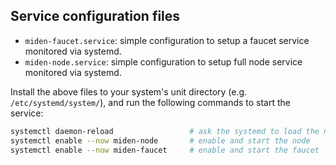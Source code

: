 ## Service configuration files

- `miden-faucet.service`: simple configuration to setup a faucet service monitored via systemd.
- `miden-node.service`: simple configuration to setup full node service monitored via systemd.

Install the above files to your system's unit directory (e.g.
`/etc/systemd/system/`), and run the following commands to start the service:

```sh
systemctl daemon-reload                 # ask the systemd to load the new configuration files
systemctl enable --now miden-node       # enable and start the node
systemctl enable --now miden-faucet     # enable and start the faucet
```
